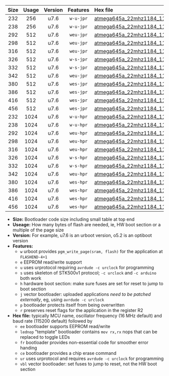 |Size|Usage|Version|Features|Hex file|
|:-:|:-:|:-:|:-:|:--|
|232|256|u7.6|`w-u-jpr`|[atmega645a_22mhz1184_115200bps_ur_vbl.hex](https://raw.githubusercontent.com/stefanrueger/urboot/main/atmega645a_22mhz1184_115200bps_ur_vbl.hex)|
|238|256|u7.6|`w-u-jpr`|[atmega645a_22mhz1184_115200bps_lednop_ur_vbl.hex](https://raw.githubusercontent.com/stefanrueger/urboot/main/atmega645a_22mhz1184_115200bps_lednop_ur_vbl.hex)|
|292|512|u7.6|`weu-jpr`|[atmega645a_22mhz1184_115200bps_ee_ur_vbl.hex](https://raw.githubusercontent.com/stefanrueger/urboot/main/atmega645a_22mhz1184_115200bps_ee_ur_vbl.hex)|
|298|512|u7.6|`weu-jpr`|[atmega645a_22mhz1184_115200bps_ee_lednop_ur_vbl.hex](https://raw.githubusercontent.com/stefanrueger/urboot/main/atmega645a_22mhz1184_115200bps_ee_lednop_ur_vbl.hex)|
|316|512|u7.6|`weu-jpr`|[atmega645a_22mhz1184_115200bps_ee_lednop_fr_ur_vbl.hex](https://raw.githubusercontent.com/stefanrueger/urboot/main/atmega645a_22mhz1184_115200bps_ee_lednop_fr_ur_vbl.hex)|
|326|512|u7.6|`w-s-jpr`|[atmega645a_22mhz1184_115200bps_vbl.hex](https://raw.githubusercontent.com/stefanrueger/urboot/main/atmega645a_22mhz1184_115200bps_vbl.hex)|
|332|512|u7.6|`w-s-jpr`|[atmega645a_22mhz1184_115200bps_lednop_vbl.hex](https://raw.githubusercontent.com/stefanrueger/urboot/main/atmega645a_22mhz1184_115200bps_lednop_vbl.hex)|
|342|512|u7.6|`weu-jpr`|[atmega645a_22mhz1184_115200bps_ee_lednop_fr_ce_ur_vbl.hex](https://raw.githubusercontent.com/stefanrueger/urboot/main/atmega645a_22mhz1184_115200bps_ee_lednop_fr_ce_ur_vbl.hex)|
|380|512|u7.6|`wes-jpr`|[atmega645a_22mhz1184_115200bps_ee_vbl.hex](https://raw.githubusercontent.com/stefanrueger/urboot/main/atmega645a_22mhz1184_115200bps_ee_vbl.hex)|
|386|512|u7.6|`wes-jpr`|[atmega645a_22mhz1184_115200bps_ee_lednop_vbl.hex](https://raw.githubusercontent.com/stefanrueger/urboot/main/atmega645a_22mhz1184_115200bps_ee_lednop_vbl.hex)|
|416|512|u7.6|`wes-jpr`|[atmega645a_22mhz1184_115200bps_ee_lednop_fr_vbl.hex](https://raw.githubusercontent.com/stefanrueger/urboot/main/atmega645a_22mhz1184_115200bps_ee_lednop_fr_vbl.hex)|
|456|512|u7.6|`wes-jpr`|[atmega645a_22mhz1184_115200bps_ee_lednop_fr_ce_vbl.hex](https://raw.githubusercontent.com/stefanrueger/urboot/main/atmega645a_22mhz1184_115200bps_ee_lednop_fr_ce_vbl.hex)|
|232|1024|u7.6|`w-u-hpr`|[atmega645a_22mhz1184_115200bps_ur.hex](https://raw.githubusercontent.com/stefanrueger/urboot/main/atmega645a_22mhz1184_115200bps_ur.hex)|
|238|1024|u7.6|`w-u-hpr`|[atmega645a_22mhz1184_115200bps_lednop_ur.hex](https://raw.githubusercontent.com/stefanrueger/urboot/main/atmega645a_22mhz1184_115200bps_lednop_ur.hex)|
|292|1024|u7.6|`weu-hpr`|[atmega645a_22mhz1184_115200bps_ee_ur.hex](https://raw.githubusercontent.com/stefanrueger/urboot/main/atmega645a_22mhz1184_115200bps_ee_ur.hex)|
|298|1024|u7.6|`weu-hpr`|[atmega645a_22mhz1184_115200bps_ee_lednop_ur.hex](https://raw.githubusercontent.com/stefanrueger/urboot/main/atmega645a_22mhz1184_115200bps_ee_lednop_ur.hex)|
|316|1024|u7.6|`weu-hpr`|[atmega645a_22mhz1184_115200bps_ee_lednop_fr_ur.hex](https://raw.githubusercontent.com/stefanrueger/urboot/main/atmega645a_22mhz1184_115200bps_ee_lednop_fr_ur.hex)|
|326|1024|u7.6|`w-s-hpr`|[atmega645a_22mhz1184_115200bps.hex](https://raw.githubusercontent.com/stefanrueger/urboot/main/atmega645a_22mhz1184_115200bps.hex)|
|332|1024|u7.6|`w-s-hpr`|[atmega645a_22mhz1184_115200bps_lednop.hex](https://raw.githubusercontent.com/stefanrueger/urboot/main/atmega645a_22mhz1184_115200bps_lednop.hex)|
|342|1024|u7.6|`weu-hpr`|[atmega645a_22mhz1184_115200bps_ee_lednop_fr_ce_ur.hex](https://raw.githubusercontent.com/stefanrueger/urboot/main/atmega645a_22mhz1184_115200bps_ee_lednop_fr_ce_ur.hex)|
|380|1024|u7.6|`wes-hpr`|[atmega645a_22mhz1184_115200bps_ee.hex](https://raw.githubusercontent.com/stefanrueger/urboot/main/atmega645a_22mhz1184_115200bps_ee.hex)|
|386|1024|u7.6|`wes-hpr`|[atmega645a_22mhz1184_115200bps_ee_lednop.hex](https://raw.githubusercontent.com/stefanrueger/urboot/main/atmega645a_22mhz1184_115200bps_ee_lednop.hex)|
|416|1024|u7.6|`wes-hpr`|[atmega645a_22mhz1184_115200bps_ee_lednop_fr.hex](https://raw.githubusercontent.com/stefanrueger/urboot/main/atmega645a_22mhz1184_115200bps_ee_lednop_fr.hex)|
|456|1024|u7.6|`wes-hpr`|[atmega645a_22mhz1184_115200bps_ee_lednop_fr_ce.hex](https://raw.githubusercontent.com/stefanrueger/urboot/main/atmega645a_22mhz1184_115200bps_ee_lednop_fr_ce.hex)|

- **Size:** Bootloader code size including small table at top end
- **Useage:** How many bytes of flash are needed, ie, HW boot section or a multiple of the page size
- **Version:** For example, u7.6 is an urboot version, o5.2 is an optiboot version
- **Features:**
  + `w` urboot provides `pgm_write_page(sram, flash)` for the application at `FLASHEND-4+1`
  + `e` EEPROM read/write support
  + `u` uses urprotocol requiring `avrdude -c urclock` for programming
  + `s` uses skeleton of STK500v1 protocol; `-c urclock` and `-c arduino` both work
  + `h` hardware boot section: make sure fuses are set for reset to jump to boot section
  + `j` vector bootloader: uploaded applications *need to be patched externally*, eg, using `avrdude -c urclock`
  + `p` bootloader protects itself from being overwritten
  + `r` preserves reset flags for the application in the register R2
- **Hex file:** typically MCU name, oscillator frequency (16 MHz default) and baud rate (115200 default) followed by
  + `ee` bootloader supports EEPROM read/write
  + `lednop` "template" bootloader contains `mov rx,rx` nops that can be replaced to toggle LEDs
  + `fr` bootloader provides non-essential code for smoother error handing
  + `ce` bootloader provides a chip erase command
  + `ur` uses urprotocol and requires `avrdude -c urclock` for programming
  + `vbl` vector bootloader: set fuses to jump to reset, not the HW boot section
